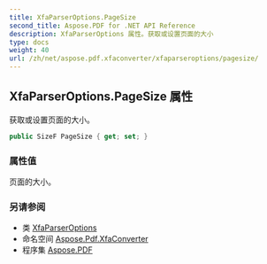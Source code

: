 ```yaml
---
title: XfaParserOptions.PageSize
second_title: Aspose.PDF for .NET API Reference
description: XfaParserOptions 属性。获取或设置页面的大小
type: docs
weight: 40
url: /zh/net/aspose.pdf.xfaconverter/xfaparseroptions/pagesize/
---
```

## XfaParserOptions.PageSize 属性

获取或设置页面的大小。

```csharp
public SizeF PageSize { get; set; }
```

### 属性值

页面的大小。

### 另请参阅

* 类 [XfaParserOptions](../)
* 命名空间 [Aspose.Pdf.XfaConverter](../../../aspose.pdf.xfaconverter/)
* 程序集 [Aspose.PDF](../../../)